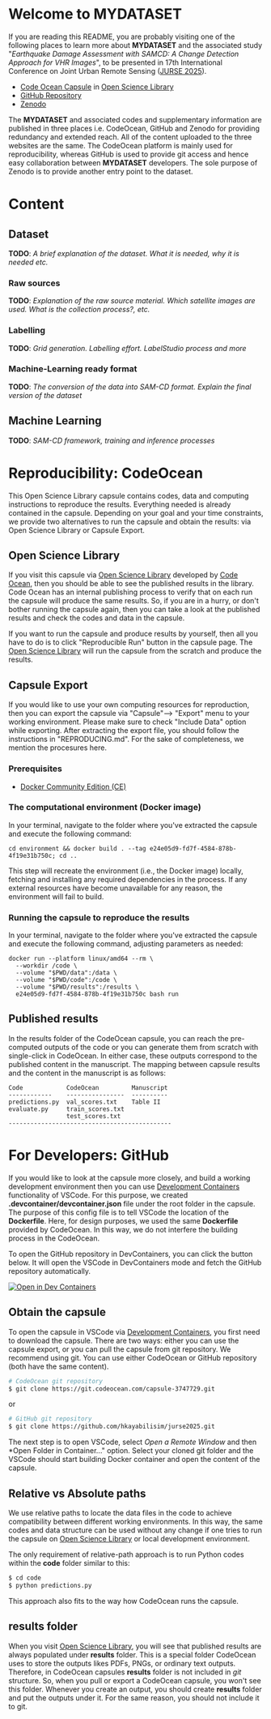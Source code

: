 # Welcome to **MYDATASET** 
If you are reading this README, you are probably visiting one of the following places to learn more about **MYDATASET** and the associated study "*Earthquake Damage Assessment with SAMCD: A Change Detection Approach for VHR Images*", to be presented in 17th International Conference on Joint Urban Remote Sensing ([JURSE 2025](https://2025.ieee-jurse.org)). 

* [Code Ocean Capsule](https://codeocean.com/capsule/3747729) in [Open Science Library](https://codeocean.com/explore) 
* [GitHub Repository](https://github.com/hkayabilisim/jurse2025)
* [Zenodo](https://zenodo.org)

The **MYDATASET** and associated codes and supplementary information are published in three places i.e. CodeOcean, GitHub and Zenodo for providing redundancy and extended reach. All of the content uploaded to the three websites are the same. The CodeOcean platform is mainly used for reproducibility, whereas GitHub is used to provide git access and hence easy collaboration between **MYDATASET** developers. The sole purpose of Zenodo is to provide another entry point to the dataset.

# Content

## Dataset
**TODO**: *A brief explanation of the dataset. What it is needed, why it is needed etc.* 
### Raw sources
**TODO**: *Explanation of the raw source material. Which satellite images are used. What is the collection process?, etc.*
### Labelling
**TODO**: *Grid generation. Labelling effort. LabelStudio process and more*
### Machine-Learning ready format
**TODO**: *The conversion of the data into SAM-CD format. Explain the final version of the dataset* 
## Machine Learning
**TODO**: *SAM-CD framework, training and inference processes* 

# Reproducibility: CodeOcean
This Open Science Library capsule contains codes, data and computing instructions to reproduce the results. Everything needed is already contained in the capsule. Depending on your goal and your time constraints, we provide two alternatives to run the capsule and obtain the results: via Open Science Library or Capsule Export.

## Open Science Library
If you visit this capsule via [Open Science Library](https://codeocean.com/explore) developed by [Code Ocean](https://codeocean.com), then you should be able to see the published results in the library. Code Ocean has an internal publishing process to verify that on each run the capsule will produce the same results. So, if you are in a hurry, or don't bother running the capsule again, then you can take a look at the published results and check the codes and data in the capsule.

If you want to run the capsule and produce results by yourself, then all you have to do is to click "Reproducible Run" button in the capsule page. The [Open Science Library](https://codeocean.com/explore) will run the capsule from the scratch and produce the results.

## Capsule Export
If you would like to use your own computing resources for reproduction, then you can export the capsule via "Capsule"--> "Export" menu to your working environment. Please make sure to check "Include Data" option while exporting. After extracting the export file, you should follow the instructions in "REPRODUCING.md". For the sake of completeness, we mention the procesures here.

### Prerequisites 
- [Docker Community Edition (CE)](https://www.docker.com/community-edition)

### The computational environment (Docker image)
In your terminal, navigate to the folder where you've extracted the capsule and execute the following command:
```shell
cd environment && docker build . --tag e24e05d9-fd7f-4584-878b-4f19e31b750c; cd ..
```

This step will recreate the environment (i.e., the Docker image) locally, fetching and installing any required dependencies in the process. If any external resources have become unavailable for any reason, the environment will fail to build.

### Running the capsule to reproduce the results
In your terminal, navigate to the folder where you've extracted the capsule and execute the following command, adjusting parameters as needed:
```shell
docker run --platform linux/amd64 --rm \
  --workdir /code \
  --volume "$PWD/data":/data \
  --volume "$PWD/code":/code \
  --volume "$PWD/results":/results \
  e24e05d9-fd7f-4584-878b-4f19e31b750c bash run
```

## Published results
In the results folder of the CodeOcean capsule, you can reach the pre-computed outputs of the code or you can generate them from scratch with single-click in CodeOcean. In either case, these outputs correspond to the published content in the manuscript. The mapping between capsule results and the content in the manuscript is as follows:

    Code            CodeOcean         Manuscript
    ------------    ----------------  ----------
    predictions.py  val_scores.txt    Table II
    evaluate.py     train_scores.txt
                    test_scores.txt 
    ---------------------------------------------

# For Developers: GitHub
If you would like to look at the capsule more closely, and build a working development environment then you can use [Development Containers](https://containers.dev/) functionality of VSCode. For this purpose, we created **.devcontainer/devcontainer.json** file under the root folder in the capsule. The purpose of this config file is to tell VSCode the location of the **Dockerfile**. Here, for design purposes, we used the same **Dockerfile** provided by CodeOcean. In this way, we do not interfere the building process in the CodeOcean. 

To open the GitHub repository in DevContainers, you can click the button below. It will open the VSCode in DevContainers mode and fetch the GitHub repository automatically.

[![Open in Dev Containers](https://img.shields.io/static/v1?label=Dev%20Containers&message=Open&color=blue&logo=visualstudiocode)](https://vscode.dev/redirect?url=vscode://ms-vscode-remote.remote-containers/cloneInVolume?url=https://github.com/hkayabilisim/jurse2025.git)

## Obtain the capsule
To open the capsule in VSCode via [Development Containers](https://containers.dev/), you first need to download the capsule. There are two ways: either you can use the capsule export, or you can pull the capsule from git repository. We recommend using git. You can use either CodeOcean or GitHub repository (both have the same content).

~~~bash
# CodeOcean git repository
$ git clone https://git.codeocean.com/capsule-3747729.git
~~~
or 
~~~bash
# GitHub git repository
$ git clone https://github.com/hkayabilisim/jurse2025.git
~~~

The next step is to open VSCode, select *Open a Remote Window* and then *Open Folder in Container..." option. Select your cloned git folder and the VSCode should start building Docker container and open the content of the capsule. 

## Relative vs Absolute paths
We use relative paths to locate the data files in the code to achieve compatibility between different working environments. In this way, the same codes and data structure can be used without any change if one tries to run the capsule on [Open Science Library](https://codeocean.com/explore) or local development environment. 

The only requirement of relative-path approach is to run Python codes within the **code** folder similar to this:
~~~bash
$ cd code
$ python predictions.py
~~~
This approach also fits to the way how CodeOcean runs the capsule.

## results folder
When you visit [Open Science Library](https://codeocean.com/explore), you will see that published results are always populated under **results** folder. This is a special folder CodeOcean uses to store the outputs likes PDFs, PNGs, or ordinary text outputs. Therefore, in CodeOcean capsules **results** folder is not included in *git* structure. So, when you pull or export a CodeOcean capsule, you won't see this folder. Whenever you create an output, you should create **results** folder and put the outputs under it. For the same reason, you should not include it to git. 



 
